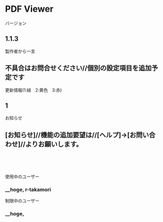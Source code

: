 # PDF Viewer

バージョン  
## 1.1.3

製作者から一言  
## 不具合はお問合せください//個別の設定項目を追加予定です

更新情報(1:緑　2:黄色　3:赤)  
## 1

お知らせ  
## [お知らせ]//機能の追加要望は//[ヘルプ]→[お問い合わせ]//よりお願いします。

<br><br><br>

使用中のユーザー  
### __hoge, r-takamori

制限中のユーザー
### __hoge, 
